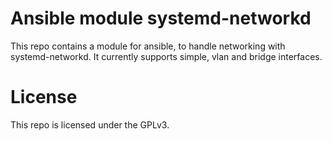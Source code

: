 Ansible module systemd-networkd
===============================

This repo contains a module for ansible, to handle networking with systemd-networkd. It currently supports simple, vlan and bridge interfaces.

License
=======

This repo is licensed under the GPLv3.
